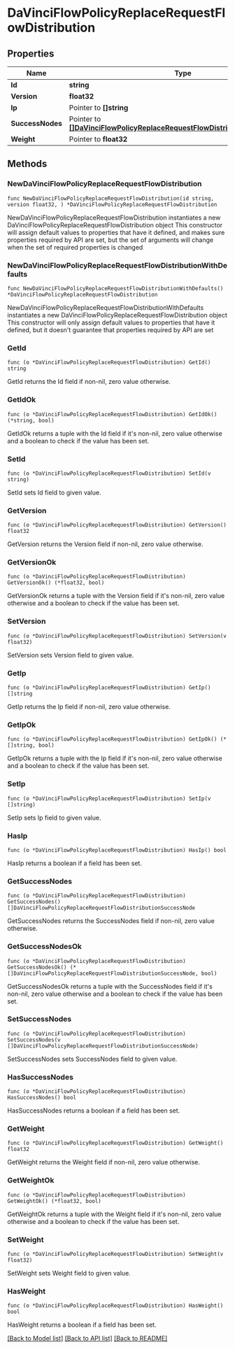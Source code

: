 # DaVinciFlowPolicyReplaceRequestFlowDistribution

## Properties

Name | Type | Description | Notes
------------ | ------------- | ------------- | -------------
**Id** | **string** |  | 
**Version** | **float32** |  | 
**Ip** | Pointer to **[]string** |  | [optional] 
**SuccessNodes** | Pointer to [**[]DaVinciFlowPolicyReplaceRequestFlowDistributionSuccessNode**](DaVinciFlowPolicyReplaceRequestFlowDistributionSuccessNode.md) |  | [optional] 
**Weight** | Pointer to **float32** |  | [optional] 

## Methods

### NewDaVinciFlowPolicyReplaceRequestFlowDistribution

`func NewDaVinciFlowPolicyReplaceRequestFlowDistribution(id string, version float32, ) *DaVinciFlowPolicyReplaceRequestFlowDistribution`

NewDaVinciFlowPolicyReplaceRequestFlowDistribution instantiates a new DaVinciFlowPolicyReplaceRequestFlowDistribution object
This constructor will assign default values to properties that have it defined,
and makes sure properties required by API are set, but the set of arguments
will change when the set of required properties is changed

### NewDaVinciFlowPolicyReplaceRequestFlowDistributionWithDefaults

`func NewDaVinciFlowPolicyReplaceRequestFlowDistributionWithDefaults() *DaVinciFlowPolicyReplaceRequestFlowDistribution`

NewDaVinciFlowPolicyReplaceRequestFlowDistributionWithDefaults instantiates a new DaVinciFlowPolicyReplaceRequestFlowDistribution object
This constructor will only assign default values to properties that have it defined,
but it doesn't guarantee that properties required by API are set

### GetId

`func (o *DaVinciFlowPolicyReplaceRequestFlowDistribution) GetId() string`

GetId returns the Id field if non-nil, zero value otherwise.

### GetIdOk

`func (o *DaVinciFlowPolicyReplaceRequestFlowDistribution) GetIdOk() (*string, bool)`

GetIdOk returns a tuple with the Id field if it's non-nil, zero value otherwise
and a boolean to check if the value has been set.

### SetId

`func (o *DaVinciFlowPolicyReplaceRequestFlowDistribution) SetId(v string)`

SetId sets Id field to given value.


### GetVersion

`func (o *DaVinciFlowPolicyReplaceRequestFlowDistribution) GetVersion() float32`

GetVersion returns the Version field if non-nil, zero value otherwise.

### GetVersionOk

`func (o *DaVinciFlowPolicyReplaceRequestFlowDistribution) GetVersionOk() (*float32, bool)`

GetVersionOk returns a tuple with the Version field if it's non-nil, zero value otherwise
and a boolean to check if the value has been set.

### SetVersion

`func (o *DaVinciFlowPolicyReplaceRequestFlowDistribution) SetVersion(v float32)`

SetVersion sets Version field to given value.


### GetIp

`func (o *DaVinciFlowPolicyReplaceRequestFlowDistribution) GetIp() []string`

GetIp returns the Ip field if non-nil, zero value otherwise.

### GetIpOk

`func (o *DaVinciFlowPolicyReplaceRequestFlowDistribution) GetIpOk() (*[]string, bool)`

GetIpOk returns a tuple with the Ip field if it's non-nil, zero value otherwise
and a boolean to check if the value has been set.

### SetIp

`func (o *DaVinciFlowPolicyReplaceRequestFlowDistribution) SetIp(v []string)`

SetIp sets Ip field to given value.

### HasIp

`func (o *DaVinciFlowPolicyReplaceRequestFlowDistribution) HasIp() bool`

HasIp returns a boolean if a field has been set.

### GetSuccessNodes

`func (o *DaVinciFlowPolicyReplaceRequestFlowDistribution) GetSuccessNodes() []DaVinciFlowPolicyReplaceRequestFlowDistributionSuccessNode`

GetSuccessNodes returns the SuccessNodes field if non-nil, zero value otherwise.

### GetSuccessNodesOk

`func (o *DaVinciFlowPolicyReplaceRequestFlowDistribution) GetSuccessNodesOk() (*[]DaVinciFlowPolicyReplaceRequestFlowDistributionSuccessNode, bool)`

GetSuccessNodesOk returns a tuple with the SuccessNodes field if it's non-nil, zero value otherwise
and a boolean to check if the value has been set.

### SetSuccessNodes

`func (o *DaVinciFlowPolicyReplaceRequestFlowDistribution) SetSuccessNodes(v []DaVinciFlowPolicyReplaceRequestFlowDistributionSuccessNode)`

SetSuccessNodes sets SuccessNodes field to given value.

### HasSuccessNodes

`func (o *DaVinciFlowPolicyReplaceRequestFlowDistribution) HasSuccessNodes() bool`

HasSuccessNodes returns a boolean if a field has been set.

### GetWeight

`func (o *DaVinciFlowPolicyReplaceRequestFlowDistribution) GetWeight() float32`

GetWeight returns the Weight field if non-nil, zero value otherwise.

### GetWeightOk

`func (o *DaVinciFlowPolicyReplaceRequestFlowDistribution) GetWeightOk() (*float32, bool)`

GetWeightOk returns a tuple with the Weight field if it's non-nil, zero value otherwise
and a boolean to check if the value has been set.

### SetWeight

`func (o *DaVinciFlowPolicyReplaceRequestFlowDistribution) SetWeight(v float32)`

SetWeight sets Weight field to given value.

### HasWeight

`func (o *DaVinciFlowPolicyReplaceRequestFlowDistribution) HasWeight() bool`

HasWeight returns a boolean if a field has been set.


[[Back to Model list]](../README.md#documentation-for-models) [[Back to API list]](../README.md#documentation-for-api-endpoints) [[Back to README]](../README.md)


